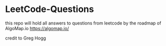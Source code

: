 # LeetCode-Questions
this repo will hold all answers to questions from leetcode by the roadmap of AlgoMap.io
https://algomap.io/

credit to Greg Hogg
